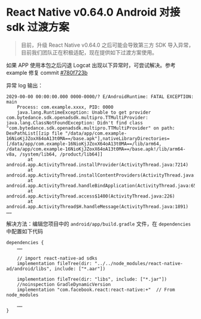# React Native v0.64.0 Android 对接 sdk 过渡方案
> 目前，升级 React Native v0.64.0 之后可能会导致第三方 SDK 导入异常，目前我们团队正在积极适配，现在提供如下过渡方案使用。

如果 APP 使用本包之后闪退 Logcat 出现以下异常时，可尝试解决。参考 example 修复 commit [#780f723b](https://github.com/haxibiao/react-native-ad/commit/780f723b80efc582e74b607464f640da76d52b49)

异常 log 输出：
```
2029-00-00 00:00:00.000 0000-0000/? E/AndroidRuntime: FATAL EXCEPTION: main
    Process: com.example.xxxx, PID: 0000
    java.lang.RuntimeException: Unable to get provider com.bytedance.sdk.openadsdk.multipro.TTMultiProvider: java.lang.ClassNotFoundException: Didn't find class "com.bytedance.sdk.openadsdk.multipro.TTMultiProvider" on path: DexPathList[[zip file "/data/app/com.example-16NioKjJZoxX64oA13t0MA==/base.apk"],nativeLibraryDirectories=[/data/app/com.example-16NioKjJZoxX64oA13t0MA==/lib/arm64, /data/app/com.example-16NioKjJZoxX64oA13t0MA==/base.apk!/lib/arm64-v8a, /system/lib64, /product/lib64]]
        at android.app.ActivityThread.installProvider(ActivityThread.java:7214)
        at android.app.ActivityThread.installContentProviders(ActivityThread.java:6692)
        at android.app.ActivityThread.handleBindApplication(ActivityThread.java:6587)
        at android.app.ActivityThread.access$1400(ActivityThread.java:226)
        at android.app.ActivityThread$H.handleMessage(ActivityThread.java:1891)
……
```

解决方法：编辑您项目中的 `android/app/build.gradle` 文件，在 `dependencies` 中配置如下代码
```
dependencies {
	……

    // import react-native-ad sdks
    implementation fileTree(dir: "../../node_modules/react-native-ad/android/libs", include: ["*.aar"])
    
    implementation fileTree(dir: "libs", include: ["*.jar"])
    //noinspection GradleDynamicVersion
    implementation "com.facebook.react:react-native:+"  // From node_modules

    ……
}
```
